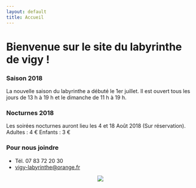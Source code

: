 ```yaml
---
layout: default
title: Accueil
---
```


<h1> Bienvenue sur le site du labyrinthe de vigy ! </h1>

### Saison 2018

La nouvelle saison du labyrinthe a débuté le 1er juillet.
Il est ouvert tous les jours de 13 h à 19 h et le dimanche de 11 h à 19 h.

### Nocturnes 2018
Les soirées nocturnes auront lieu les 4 et 18 Août 2018 (Sur réservation).
Adultes : 4 €
Enfants : 3 €


### Pour nous joindre
* Tél. 07 83 72 20 30
* vigy-labyrinthe@orange.fr

<center>
<img src="{{ site.baseurl }}public/img/oie.jpg">
</center>
